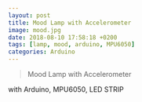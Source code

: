 ```yaml
---
layout: post
title: Mood Lamp with Accelerometer
image: mood.jpg
date: 2018-08-10 17:58:18 +0200
tags: [lamp, mood, arduino, MPU6050]
categories: Arduino
---
```

> Mood Lamp with Accelerometer

with Arduino, MPU6050, LED STRIP
 


